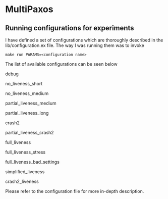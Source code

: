 # MultiPaxos


## Running configurations for experiments

I have defined a set of configurations which are thoroughly described in the
lib/configuration.ex file. The way I was running them was to invoke

```
make run PARAMS=<configuration name>

```

The list of available configurations can be seen below

debug

no_liveness_short

no_liveness_medium

partial_liveness_medium

partial_liveness_long

crash2

partial_liveness_crash2

full_liveness

full_liveness_stress

full_liveness_bad_settings

simplified_liveness

crash2_liveness

Please refer to the configuration flie for more in-depth description.
